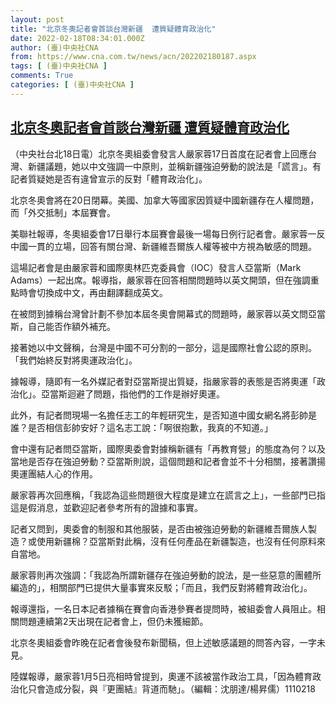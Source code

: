 ```yaml
---
layout: post
title: "北京冬奧記者會首談台灣新疆  遭質疑體育政治化"
date: 2022-02-18T08:34:01.000Z
author: (臺)中央社CNA
from: https://www.cna.com.tw/news/acn/202202180187.aspx
tags: [ (臺)中央社CNA ]
comments: True
categories: [ (臺)中央社CNA ]
---
```

<!--1645173241000-->
[北京冬奧記者會首談台灣新疆  遭質疑體育政治化](https://www.cna.com.tw/news/acn/202202180187.aspx)
------

<div>
<div></div><div><p>（中央社台北18日電）北京冬奧組委會發言人嚴家蓉17日首度在記者會上回應台灣、新疆議題，她以中文強調一中原則，並稱新疆強迫勞動的說法是「謊言」。有記者質疑她是否有違曾宣示的反對「體育政治化」。</p><p>北京冬奧會將在20日閉幕。美國、加拿大等國家因質疑中國新疆存在人權問題，而「外交抵制」本屆賽會。</p><p>美聯社報導，冬奧組委會17日舉行本屆賽會最後一場每日例行記者會。嚴家蓉一反中國一貫的立場，回答有關台灣、新疆維吾爾族人權等被中方視為敏感的問題。</p><p>這場記者會是由嚴家蓉和國際奧林匹克委員會（IOC）發言人亞當斯（Mark Adams）一起出席。報導指，嚴家蓉在回答相關問題時以英文開頭，但在強調重點時會切換成中文，再由翻譯翻成英文。</p><p>在被問到據稱台灣曾計劃不參加本屆冬奧會開幕式的問題時，嚴家蓉以英文問亞當斯，自己能否作額外補充。</p><p>接著她以中文聲稱，台灣是中國不可分割的一部分，這是國際社會公認的原則。「我們始終反對將奧運政治化」。</p><p>據報導，隨即有一名外媒記者對亞當斯提出質疑，指嚴家蓉的表態是否將奧運「政治化」。亞當斯迴避了問題，指他們的工作是辦好奧運。</p><p>此外，有記者問現場一名擔任志工的年輕研究生，是否知道中國女網名將彭帥是誰？是否相信彭帥安好？這名志工說：「啊很抱歉，我真的不知道。」</p><p>會中還有記者問亞當斯，國際奧委會對據稱新疆有「再教育營」的態度為何？以及當地是否存在強迫勞動？亞當斯則說，這個問題和記者會並不十分相關，接著讚揚奧運團結人心的作用。</p><p>嚴家蓉再次回應稱，「我認為這些問題很大程度是建立在謊言之上」，一些部門已指這是假消息，並歡迎記者參考所有的證據和事實。</p><p>記者又問到，奧委會的制服和其他服裝，是否由被強迫勞動的新疆維吾爾族人製造？或使用新疆棉？亞當斯對此稱，沒有任何產品在新疆製造，也沒有任何原料來自當地。</p><p>嚴家蓉則再次強調：「我認為所謂新疆存在強迫勞動的說法，是一些惡意的團體所編造的」，相關部門已提供大量事實來反駁；「而且，我們反對將體育政治化」。</p><p>報導還指，一名日本記者據稱在賽會向香港參賽者提問時，被組委會人員阻止。相關問題連續第2天出現在記者會上，但仍未獲細節。</p><p>北京冬奧組委會昨晚在記者會後發布新聞稿，但上述敏感議題的問答內容，一字未見。</p><p>陸媒報導，嚴家蓉1月5日亮相時曾提到，奧運不該被當作政治工具，「因為體育政治化只會造成分裂，與『更團結』背道而馳」。（編輯：沈朋達/楊昇儒）1110218</p></div>
</div>
